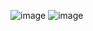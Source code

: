 ![image](https://github.com/Lalitgangwar9837/verilog_project/assets/81949971/ecef8912-9545-491f-96de-725f34e46bca)
![image](https://github.com/Lalitgangwar9837/verilog_project/assets/81949971/4e9f9b55-84f1-4b6b-bab6-4e19d227c50f)
